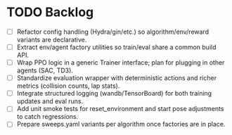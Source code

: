 # TODO Backlog


- [ ] Refactor config handling (Hydra/gin/etc.) so algorithm/env/reward variants are declarative.
- [ ] Extract env/agent factory utilities so train/eval share a common build API.
- [ ] Wrap PPO logic in a generic Trainer interface; plan for plugging in other agents (SAC, TD3).
- [ ] Standardize evaluation wrapper with deterministic actions and richer metrics (collision counts, lap stats).
- [ ] Integrate structured logging (wandb/TensorBoard) for both training updates and eval runs.
- [ ]  Add unit smoke tests for reset_environment and start pose adjustments to catch regressions.
- [ ] Prepare sweeps.yaml variants per algorithm once factories are in place.
